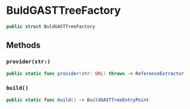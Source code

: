 # BuldGASTTreeFactory

``` swift
public struct BuldGASTTreeFactory
```

## Methods

### `provider(str:)`

``` swift
public static func provider(str: URL) throws -> ReferenceExtractor
```

### `build()`

``` swift
public static func build() -> BuildGASTTreeEntryPoint
```
